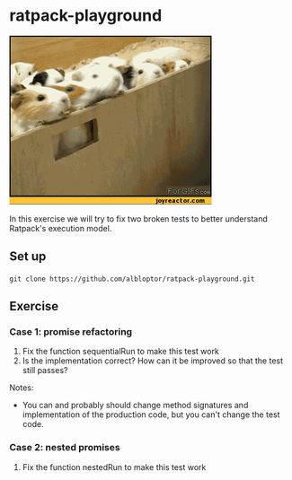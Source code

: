# ratpack-playground

![giphy](README.gif)

In this exercise we will try to fix two broken tests to better understand Ratpack's execution model.

## Set up

`git clone https://github.com/albloptor/ratpack-playground.git`

## Exercise

### Case 1: promise refactoring
1. Fix the function sequentialRun to make this test work
2. Is the implementation correct? How can it be improved so that the test still passes?

Notes: 
- You can and probably should change method signatures and implementation of the production code, but you can't change the test code.

### Case 2: nested promises
1. Fix the function nestedRun to make this test work

